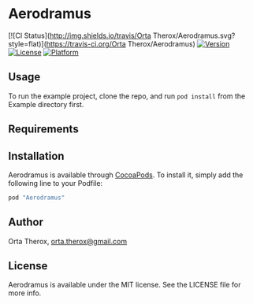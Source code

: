 # Aerodramus

[![CI Status](http://img.shields.io/travis/Orta Therox/Aerodramus.svg?style=flat)](https://travis-ci.org/Orta Therox/Aerodramus)
[![Version](https://img.shields.io/cocoapods/v/Aerodramus.svg?style=flat)](http://cocoapods.org/pods/Aerodramus)
[![License](https://img.shields.io/cocoapods/l/Aerodramus.svg?style=flat)](http://cocoapods.org/pods/Aerodramus)
[![Platform](https://img.shields.io/cocoapods/p/Aerodramus.svg?style=flat)](http://cocoapods.org/pods/Aerodramus)

## Usage

To run the example project, clone the repo, and run `pod install` from the Example directory first.

## Requirements

## Installation

Aerodramus is available through [CocoaPods](http://cocoapods.org). To install
it, simply add the following line to your Podfile:

```ruby
pod "Aerodramus"
```

## Author

Orta Therox, orta.therox@gmail.com

## License

Aerodramus is available under the MIT license. See the LICENSE file for more info.
